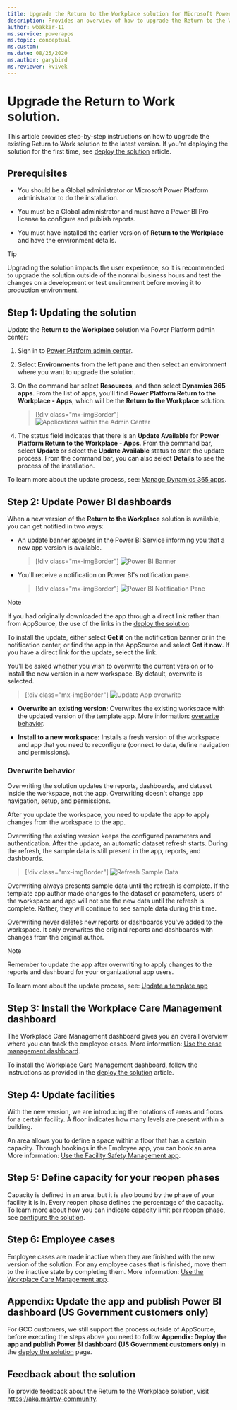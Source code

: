 ```yaml
---
title: Upgrade the Return to the Workplace solution for Microsoft Power Platform | Microsoft Docs
description: Provides an overview of how to upgrade the Return to the Workplace solution.
author: wbakker-11
ms.service: powerapps
ms.topic: conceptual
ms.custom: 
ms.date: 08/25/2020
ms.author: garybird
ms.reviewer: kvivek
---
```

# Upgrade the Return to Work solution.

This article provides step-by-step instructions on how to upgrade the existing Return to Work solution to the latest version. If you're deploying the solution for the first time, see [deploy the solution](deploy.md) article.

## Prerequisites

- You should be a Global administrator or Microsoft Power Platform administrator to do the installation.

- You must be a Global administrator and must have a Power BI Pro license to configure and publish reports.

- You must have installed the earlier version of **Return to the Workplace** and have the environment details. 

> [!TIP]
> Upgrading the solution impacts the user experience, so it is recommended to upgrade the solution outside of the normal business hours and test the changes on a development or test environment before moving it to production environment. 

## Step 1: Updating the solution

Update the **Return to the Workplace** solution via Power Platform admin center:

  1. Sign in to [Power Platform admin center](https://admin.powerapps.com).

  2. Select **Environments** from the left pane and then select an environment where you want to upgrade the solution.

  3. On the command bar select **Resources**,  and then select **Dynamics 365 apps**. From the list of apps, you'll find **Power Platform Return to the Workplace - Apps**, which will be the **Return to the Workplace** solution.

     > [!div class="mx-imgBorder"]
     > ![Applications within the Admin Center](media/app-management-environment-view.png "Applications within the Admin Center")

  4. The status field indicates that there is an **Update Available** for **Power Platform Return to the Workplace - Apps**. From the command bar, select **Update** or select the **Update Available** status to start the update process. From the command bar, you can also select **Details** to see the process of the installation.
  
To learn more about the update process, see: [Manage Dynamics 365 apps](https://docs.microsoft.com/power-platform/admin/manage-apps).

## Step 2: Update Power BI dashboards

When a new version of the  **Return to the Workplace** solution is available, you can get notified in two ways:

- An update banner appears in the Power BI Service informing you that a new app version is available.

    > [!div class="mx-imgBorder"]
    > ![Power BI Banner](media/power-bi-new-app-version-notification-banner.png "Power BI Banner")

- You'll receive a notification on Power BI's notification pane.

    > [!div class="mx-imgBorder"]
    > ![Power BI Notification Pane](media/power-bi-new-app-version-notification-pane.png "Power BI Notification Pane")

> [!NOTE]
> If you had originally downloaded the app through a direct link rather than from AppSource, the use of the links in the [deploy the solution](deploy.md).

To install the update, either select **Get it** on the notification banner or in the notification center, or find the app in the AppSource and select **Get it now**. If you have a direct link for the update, select the link.

You'll be asked whether you wish to overwrite the current version or to install the new version in a new workspace. By default, overwrite is selected.

> [!div class="mx-imgBorder"]
> ![Update App overwrite](media/power-bi-update-app-overwrite.png "Update App overwrite")

  - **Overwrite an existing version:** Overwrites the existing workspace with the updated version of the template app. More information: [overwrite behavior](#overwrite-behavior).

  - **Install to a new workspace:** Installs a fresh version of the workspace and app that you need to reconfigure (connect to data, define navigation and permissions).

### Overwrite behavior

Overwriting the solution updates the reports, dashboards, and dataset inside the workspace, not the app. Overwriting doesn't change app navigation, setup, and permissions.

After you update the workspace, you need to update the app to apply changes from the workspace to the app.

Overwriting the existing version keeps the configured parameters and authentication. After the update, an automatic dataset refresh starts. During the refresh, the sample data is still present in the app, reports, and dashboards.

> [!div class="mx-imgBorder"]
> ![Refresh Sample Data](media/power-bi-sample-data.png "Refresh Sample Data")

Overwriting always presents sample data until the refresh is complete. If the template app author made changes to the dataset or parameters, users of the workspace and app will not see the new data until the refresh is complete. Rather, they will continue to see sample data during this time.

Overwriting never deletes new reports or dashboards you've added to the workspace. It only overwrites the original reports and dashboards with changes from the original author.

> [!NOTE]
> Remember to update the app after overwriting to apply changes to the reports and dashboard for your organizational app users.

To learn more about the update process, see: [Update a template app](https://docs.microsoft.com/power-bi/connect-data/service-template-apps-install-distribute#update-a-template-app)

## Step 3: Install the Workplace Care Management dashboard

The Workplace Care Management dashboard gives you an overall overview where you can track the employee cases. More information: [Use the case management dashboard](dashboard-case-management.md).

To install the Workplace Care Management dashboard, follow the instructions as provided in the [deploy the solution](deploy.md#step-3-configure-and-publish-power-bi-dashboards) article.

## Step 4: Update facilities

With the new version, we are introducing the notations of areas and floors for a certain facility. A floor indicates how many levels are present within a building. 

An area allows you to define a space within a floor that has a certain capacity. Through bookings in the Employee app, you can book an area. More information: [Use the Facility Safety Management app](app-for-facility-manager.md#manage-and-monitor-facilities).

## Step 5: Define capacity for your reopen phases

Capacity is defined in an area, but it is also bound by the phase of your facility it is in. Every reopen phase defines the percentage of the capacity. 
To learn more about how you can indicate capacity limit per reopen phase, see [configure the solution](configure.md).

## Step 6: Employee cases

Employee cases are made inactive when they are finished with the new version of the solution. For any employee cases that is finished, move them to the inactive state by completing them. More information: [Use the Workplace Care Management app](app-for-health-and-safety-lead.md#manage-employee-cases).

## Appendix: Update the app and publish Power BI dashboard (US Government customers only)

For GCC customers, we still support the process outside of AppSource, before executing the steps above you need to follow **Appendix: Deploy the app and publish Power BI dashboard (US Government customers only)** in the [deploy the solution](deploy.md) page.

## Feedback about the solution

To provide feedback about the Return to the Workplace solution, visit <https://aka.ms/rtw-community>.